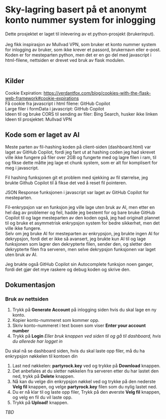 # Sky-lagring basert på et anonymt konto nummer system for inlogging

Dette prosjektet er laget til inlevering av et python-prosjekt (brukerinput).<br>
<br>
Jeg fikk inspirasjon av Mullvad VPN, som bruker et konto nummer system for inlogging av bruker, som ikke krever et passord, brukernavn eller e-post.<br>
Koden er for mesteparten python, men det er en go del med javascript i html-filene, nettsiden er drevet ved bruk av flask modulen.<br>
<br>

## Kilder
Cookie Expiration: https://verdantfox.com/blog/cookies-with-the-flask-web-framework#cookie-expirations<br>
Få cookie fra javascript i html filene: GitHub Copilot<br>
Large filer i formData i javascript: GitHub Copilot<br>
Ideen til og bruke CORS til sending av filer: Bing Search, husker ikke linken<br>
Ideen til prosjektet: Mullvad VPN

## Kode som er laget av AI
Meste parten av fil-hashing koden på client-siden (dashboard.html) var laget av GitHub Copilot, fordi jeg fant ut at hashing coden jeg had skrevet ville ikke fungere på filer over 2GB og fungerte med og lagre filen i ram, til og fikse dette måtte jeg lage et chunk system, som er alt for komplisert for meg i javascript.

Fil hashing funksjonen git et problem med sjekking av fil størrelse, jeg brukte Github Copilot til å fikse det ved å reset fil pointeren.

JSON Response funksjonen i javascript var laget av GitHub Copilot for mesteparten.

Fil-enkrypsjon var en funksjon jeg ville lage uten bruk av AI, men etter en hel dag av problemer og feil, hadde jeg bestemt for og bare bruke GitHub Copilot til og lage mesteparten av den koden også, jeg had originalt plannet til og bruke et asymmetrisk enkrypsjon system for bedre sikkerhet, men det ville ikke fungere.<br>
Selv om jeg bruke AI for mesteparten av enkrypsjon, jeg brukte ingen AI for dekrypsjon, fordi det er ikke så avansert, jeg brukte kun AI til og lage funksjonen som lagrer den dekrypterte filen, sender den, og sletter den dekrypterte filen fra serveren, men selve dekrypsjon funksjonen var laget uten bruk av AI.

Jeg brukte også GitHub Copilot sin Autocomplete funksjon noen ganger, fordi det gjør det mye raskere og debug koden og skrive den.

## Dokumentasjon
### Bruk av nettsiden
1. Trykk på **Generate Account** på inlogging siden hvis du skal lage en ny konto.
2. Kopier konto-nummeret som kommer opp.
3. Skriv konto-nummeret i text boxen som viser **Enter your account number**
4. Trykk på **Login** *Eller bruk knappen ved siden til og gå til dashboard, hvis du allerede har logget in*

Du skal nå se dashboard siden, hvis du skal laste opp filer, må du ha enkrypsjon nøkkelen til kontoen din
1. Last ned nøkkelen: **partyrock.key** ved og trykke på **Download** knappen.
2. Det anbefales at du sletter nøkkelen fra serveren etter du har lastet den ned, trykk på **Delete** knappen.
3. Nå kan du velge din enkrypsjon nøkkel ved og trykke på den nederste **Velg fil** knappen, og velge **partyrock.key** filen som du nylig lastet ned.
4. Du er nå klar til og laste opp filer, Trykk på den øverste **Velg fil** knappen, og velg en fil du vil laste opp.
5. Trykk på **Upload!** knappen.

*TBD*